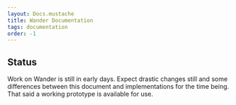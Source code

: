 ```yaml
---
layout: Docs.mustache
title: Wander Documentation
tags: documentation
order: -1
---
```


## Status

Work on Wander is still in early days.
Expect drastic changes still and some differences between this document and implementations for the time being.
That said a working prototype is available for use.
